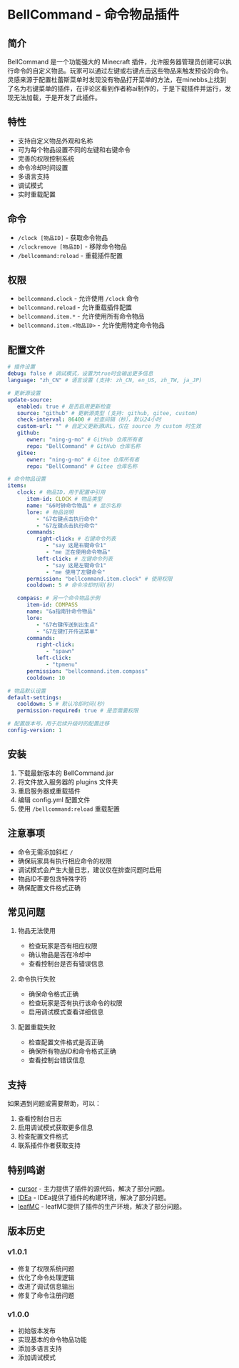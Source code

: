 # BellCommand - 命令物品插件

## 简介
BellCommand 是一个功能强大的 Minecraft 插件，允许服务器管理员创建可以执行命令的自定义物品。玩家可以通过左键或右键点击这些物品来触发预设的命令。  
灵感来源于配置杜蕾斯菜单时发现没有物品打开菜单的方法，在minebbs上找到了名为右键菜单的插件，在评论区看到作者称ai制作的，于是下载插件并运行，发现无法加载，于是开发了此插件。
## 特性
- 支持自定义物品外观和名称
- 可为每个物品设置不同的左键和右键命令
- 完善的权限控制系统
- 命令冷却时间设置
- 多语言支持
- 调试模式
- 实时重载配置

## 命令
- `/clock [物品ID]` - 获取命令物品
- `/clockremove [物品ID]` - 移除命令物品
- `/bellcommand:reload` - 重载插件配置

## 权限
- `bellcommand.clock` - 允许使用 `/clock` 命令
- `bellcommand.reload` - 允许重载插件配置
- `bellcommand.item.*` - 允许使用所有命令物品
- `bellcommand.item.<物品ID>` - 允许使用特定命令物品

## 配置文件

```yaml
# 插件设置
debug: false # 调试模式，设置为true时会输出更多信息
language: "zh_CN" # 语言设置 (支持: zh_CN, en_US, zh_TW, ja_JP)

# 更新源设置
update-source:
   enabled: true # 是否启用更新检查
   source: "github" # 更新源类型 (支持: github, gitee, custom)
   check-interval: 86400 # 检查间隔（秒），默认24小时
   custom-url: "" # 自定义更新源URL，仅在 source 为 custom 时生效
   github:
      owner: "ning-g-mo" # GitHub 仓库所有者
      repo: "BellCommand" # GitHub 仓库名称
   gitee:
      owner: "ning-g-mo" # Gitee 仓库所有者
      repo: "BellCommand" # Gitee 仓库名称

# 命令物品设置
items:
   clock: # 物品ID，用于配置中引用
      item-id: CLOCK # 物品类型
      name: "&6时钟命令物品" # 显示名称
      lore: # 物品说明
         - "&7右键点击执行命令"
         - "&7左键点击执行命令"
      commands:
         right-click: # 右键命令列表
            - "say 这是右键命令1"
            - "me 正在使用命令物品"
         left-click: # 左键命令列表
            - "say 这是左键命令1"
            - "me 使用了左键命令"
      permission: "bellcommand.item.clock" # 使用权限
      cooldown: 5 # 命令冷却时间(秒)

   compass: # 另一个命令物品示例
      item-id: COMPASS
      name: "&a指南针命令物品"
      lore:
         - "&7右键传送到出生点"
         - "&7左键打开传送菜单"
      commands:
         right-click:
            - "spawn"
         left-click:
            - "tpmenu"
      permission: "bellcommand.item.compass"
      cooldown: 10

# 物品默认设置
default-settings:
   cooldown: 5 # 默认冷却时间(秒)
   permission-required: true # 是否需要权限

# 配置版本号，用于后续升级时的配置迁移
config-version: 1

```

## 安装
1. 下载最新版本的 BellCommand.jar
2. 将文件放入服务器的 plugins 文件夹
3. 重启服务器或重载插件
4. 编辑 config.yml 配置文件
5. 使用 `/bellcommand:reload` 重载配置

## 注意事项
- 命令无需添加斜杠 `/`
- 确保玩家具有执行相应命令的权限
- 调试模式会产生大量日志，建议仅在排查问题时启用
- 物品ID不要包含特殊字符
- 确保配置文件格式正确

## 常见问题
1. 物品无法使用
   - 检查玩家是否有相应权限
   - 确认物品是否在冷却中
   - 查看控制台是否有错误信息

2. 命令执行失败
   - 确保命令格式正确
   - 检查玩家是否有执行该命令的权限
   - 启用调试模式查看详细信息

3. 配置重载失败
   - 检查配置文件格式是否正确
   - 确保所有物品ID和命令格式正确
   - 查看控制台错误信息

## 支持
如果遇到问题或需要帮助，可以：
1. 查看控制台日志
2. 启用调试模式获取更多信息
3. 检查配置文件格式
4. 联系插件作者获取支持

## 特别鸣谢
- [cursor](https://www.cursor.com/) - 主力提供了插件的源代码，解决了部分问题。
- [IDEa](https://www.jetbrains.com/zh-cn/idea/) - IDEa提供了插件的构建环境，解决了部分问题。
- [leafMC](https://github.com/Winds-Studio/Leaf) - leafMC提供了插件的生产环境，解决了部分问题。

## 版本历史

### v1.0.1
- 修复了权限系统问题
- 优化了命令处理逻辑
- 改进了调试信息输出
- 修复了命令注册问题

### v1.0.0
- 初始版本发布
- 实现基本的命令物品功能
- 添加多语言支持
- 添加调试模式
